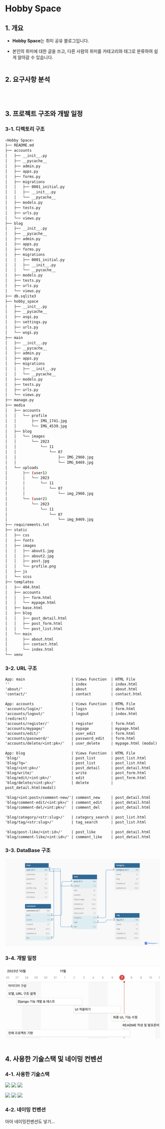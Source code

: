 # Hobby Space

## 1. 개요

- **Hobby Space**는 취미 공유 블로그입니다.

- 본인의 취미에 대한 글을 쓰고, 다른 사람의 취미를 카테고리와 태그로 분류하여 쉽게 알아갈 수 있습니다.
<br><br>

## 2. 요구사항 분석

<br><br>

## 3. 프로젝트 구조와 개발 일정

### 3-1. 디렉토리 구조

```bash
<Hobby Space>
├── README.md
├── accounts
│   ├── __init__.py
│   ├── __pycache__
│   ├── admin.py
│   ├── apps.py
│   ├── forms.py
│   ├── migrations
│   │   ├── 0001_initial.py
│   │   ├── __init__.py
│   │   └── __pycache__
│   ├── models.py
│   ├── tests.py
│   ├── urls.py
│   └── views.py
├── blog
│   ├── __init__.py
│   ├── __pycache__
│   ├── admin.py
│   ├── apps.py
│   ├── forms.py
│   ├── migrations
│   │   ├── 0001_initial.py
│   │   ├── __init__.py
│   │   └── __pycache__
│   ├── models.py
│   ├── tests.py
│   ├── urls.py
│   └── views.py
├── db.sqlite3
├── hobby_space
│   ├── __init__.py
│   ├── __pycache__
│   ├── asgi.py
│   ├── settings.py
│   ├── urls.py
│   └── wsgi.py
├── main
│   ├── __init__.py
│   ├── __pycache__
│   ├── admin.py
│   ├── apps.py
│   ├── migrations
│   │   ├── __init__.py
│   │   └── __pycache__
│   ├── models.py
│   ├── tests.py
│   ├── urls.py
│   └── views.py
├── manage.py
├── media
│   ├── accounts
│   │   └── profile
│   │       ├── IMG_1741.jpg
│   │       └── IMG_4539.jpg
│   ├── blog
│   │   └── images
│   │       └── 2023
│   │           └── 11
│   │               └── 07
│   │                   ├── IMG_2960.jpg
│   │                   └── IMG_8469.jpg
│   └── uploads
│       ├── (user1)
│       │   └── 2023
│       │       └── 11
│       │           └── 07
│       │               └── img_2960.jpg
│       └── (user2)
│           └── 2023
│               └── 11
│                   └── 07
│                       └── img_8469.jpg
├── requirements.txt
├── static
│   ├── css
│   ├── fonts
│   ├── images
│   │   ├── about1.jpg
│   │   ├── about2.jpg
│   │   ├── post.jpg
│   │   └── profile.png
│   ├── js
│   └── scss
├── templates
│   ├── 404.html
│   ├── accounts
│   │   ├── form.html
│   │   └── mypage.html
│   ├── base.html
│   ├── blog
│   │   ├── post_detail.html
│   │   ├── post_form.html
│   │   └── post_list.html
│   └── main
│       ├── about.html
│       ├── contact.html
│       └── index.html
└── venv
```
### 3-2. URL 구조
```
App: main                     | Views Function  | HTML File
''                            | index           | index.html
'about/'                      | about           | about.html
'contact/'                    | contact         | contact.html

App: accounts                 | Views Function  | HTML File
'accounts/login/'             | login           | form.html
'accounts/logout/'            | logout          | index.html (redirect)
'accounts/register/'          | register        | form.html
'accounts/mypage/'            | mypage          | mypage.html
'accounts/edit/'              | user_edit       | form.html
'accounts/password/'          | password_edit   | form.html
'accounts/delete/<int:pk>/'   | user_delete     | mypage.html (modal)

App: blog                     | Views Function  | HTML File
'blog/'                       | post_list       | post_list.html
'blog/?q='                    | post_list       | post_list.html
'blog/<int:pk>/'              | post_detail     | post_detail.html
'blog/write/'                 | write           | post_form.html
'blog/edit/<int:pk>/'         | edit            | post_form.html
'blog/delete/<int:pk>/'       | delete          | post_detail.html(modal)

'blog/<int:post>/comment-new/'| comment_new     | post_detail.html
'blog/comment-edit/<int:pk>/' | comment_edit    | post_detail.html
'blog/comment-del/<int:pk>/'  | comment_del     | post_detail.html

'blog/category/<str:slug>/'   | category_search | post_list.html
'blog/tag/<str:slug>/'        | tag_search      | post_list.html

'blog/post-like/<int:id>/'    | post_like       | post_detail.html
'blog/comment-like/<int:id>/' | comment_like    | post_detail.html
```

### 3-3. DataBase 구조
<img src='./readme_img/DB.jpg'>

### 3-4. 개발 일정

<img src='./readme_img/WBS.png'>
<br><br>

## 4. 사용한 기술스택 및 네이밍 컨벤션

### 4-1. 사용한 기술스택

<img src="https://img.shields.io/badge/python-3776AB?style=for-the-badge&logo=python&logoColor=white">
<img src="https://img.shields.io/badge/django-092E20?style=for-the-badge&logo=django&logoColor=white">
<img src="https://img.shields.io/badge/bootstrap5-7952B3?style=for-the-badge&logo=bootstrap&logoColor=white">

<img src="https://img.shields.io/badge/html5-E34F26?style=for-the-badge&logo=html5&logoColor=white"> <img src="https://img.shields.io/badge/css3-1572B6?style=for-the-badge&logo=css3&logoColor=white"> <img src="https://img.shields.io/badge/javascript-F7DF1E?style=for-the-badge&logo=javascript&logoColor=black">

### 4-2. 네이밍 컨벤션
아아
네이밍컨벤션도 넣기...
<br><br>

<!-- 
## 4. UI 및 기능 설명

<img width='76.25%' src='./readme_img/ui1.png'> <img width='22%' src='./readme_img/mobile1.PNG'>

### 4-1. 시작 페이지

- 처음 접속 시 뜨는 시작 페이지입니다. `시작하기`를 누르면 메인 페이지로 연결되고, 헤더의 각 글자들도 누르면 해당 페이지로 연결됩니다.

- 모든 페이지의 폰트, 아이콘, 사진은 모두 무료 & 상업용으로 이용 가능한 배달의민족 주아체, FontAwesome, Unsplash 를 이용하였습니다.

- 모바일에서 접속 시, 작아진 화면에 맞게 반응형으로 크기를 조절하였습니다.

---

<img width='76.25%' src='./readme_img/ui2.png'> <img width='22%' src='./readme_img/mobile2.PNG'>

### 4-2. 메인 페이지

- 레시피를 추천 받기 위해 정보를 입력하는 메인 페이지입니다.

- 현재 가지고 있는 식재료, 사용 가능한 조리기구(중복 선택 가능), 재료 추가여부를 입력받습니다.

- 재료 추가여부에서 `가능`을 선택하면 다른 재료가 더 추가될 수도 있고, `불가능`을 선택하면 입력한 재료 내에서 할 수 있는 요리를 추천해 줍니다.

---

<img width='76.25%' src='./readme_img/ui3.png'> <img width='22%' src='./readme_img/mobile3.gif'>

### 4-3. 레시피 상세페이지

- ChatGPT가 추천해 준 레시피의 내용을 가공하여 보여줍니다.

- 사진은 Unsplash API를 이용하여 요리 제목과 관련 있는 사진을 검색해서 보여줍니다.

- `저장하기`를 누르면 로컬스토리지에 이 레시피를 저장합니다.

- 이 페이지는 HTML파일이 아닌 2번, 4번 페이지에서 JavaScript로 생성되는 페이지입니다.

---

<img width='76.25%' src='./readme_img/ui4.png'> <img width='22%' src='./readme_img/mobile4.PNG'>

### 4-4. 불러오기 페이지

- 로컬스토리지에 저장했던 레시피들을 불러와서 표 형식으로 보여주는 페이지 입니다.

- 각 행을 클릭하면, 해당 레시피의 상세페이지를 보여줍니다.

- 여기서 상세페이지로 들어가면, 상세페이지 아래 2개의 버튼이 `삭제하기`, `돌아가기`로 바뀌어서 뜹니다.
  <br><br>

## 5. 시연 영상

<img src='./readme_img/play.gif'>

- 녹화영상을 2배속 하고, 로딩 부분을 자른 후 GIF화 하였습니다.
  <br><br>

## 6. 개발 후기

- 저는 주로 Python을 썼고 JavaScript에는 익숙하지 않아서 배울 때도 문법이 Python과 헷갈릴 때가 많았습니다. 이번 프로젝트를 통해 JavaScript를 많이 써보면서 좀 더 익숙해지는 계기가 되었습니다.

- 이번 프로젝트를 하면서 로컬 스토리지를 이용하여 데이터를 주고받는 방식을 처음 접하게 되었는데 key, value값만 있다 보니 어떻게 저장할지에 대해 여러 방식으로 시도를 해보게 되었습니다. 결국엔 value 값으로 배열을 사용했고 저한테는 배열이 관리하기에 좋다고 느껴졌습니다.

- 함수 모듈화를 한 후, 모듈 함수에서 동적으로 생성된 버튼의 `onclick='함수'`가 JavaScript 파일에 정의되어 있었지만 해당 HTML에 정의되어 있지 않다고 오류가 생겼습니다. 그래서 HTML 하단에 새로 `<script>`태그를 써서 함수를 그곳으로 옮겨 해결했습니다. 다른 방식으로도 가능할 것 같은데 시간상 왠지 쉽게만 해결한 것 같아 좀 더 공부해야겠다는 생각이 들었습니다. -->
